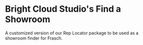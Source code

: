 # Bright Cloud Studio's Find a Showroom
A customized version of our Rep Locator package to be used as a showroom finder for Frasch.
